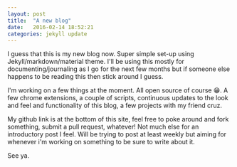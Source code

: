 ```yaml
---
layout: post
title:  "A new blog"
date:   2016-02-14 18:52:21
categories: jekyll update
---
```

I guess that this is my new blog now. Super simple set-up using Jekyll/markdown/material theme. I'll be using this mostly for documenting/journaling as I go for the next few months but if someone else happens to be reading this then stick around I guess.

I'm working on a few things at the moment. All open source of course 😁.
A few chrome extensions, a couple of scripts, continuous updates to the look and feel and functionality of this blog, a few projects with my friend cruz.

My github link is at the bottom of this site, feel free to poke around and fork something, submit a pull request, whatever! Not much else for an introductory post I feel. Will be trying to post at least weekly but aiming for whenever i'm working on something to be sure to write about it.

See ya.
